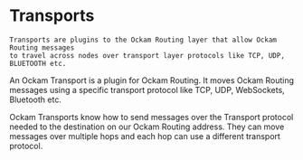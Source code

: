 # Transports

```
Transports are plugins to the Ockam Routing layer that allow Ockam Routing messages
to travel across nodes over transport layer protocols like TCP, UDP, BLUETOOTH etc.
```



An Ockam Transport is a plugin for Ockam Routing. It moves Ockam Routing messages using a specific transport protocol like TCP, UDP, WebSockets, Bluetooth etc.

Ockam Transports know how to send messages over the Transport protocol needed to the destination on our Ockam Routing address. They can move messages over multiple hops and each hop can use a different transport protocol.
